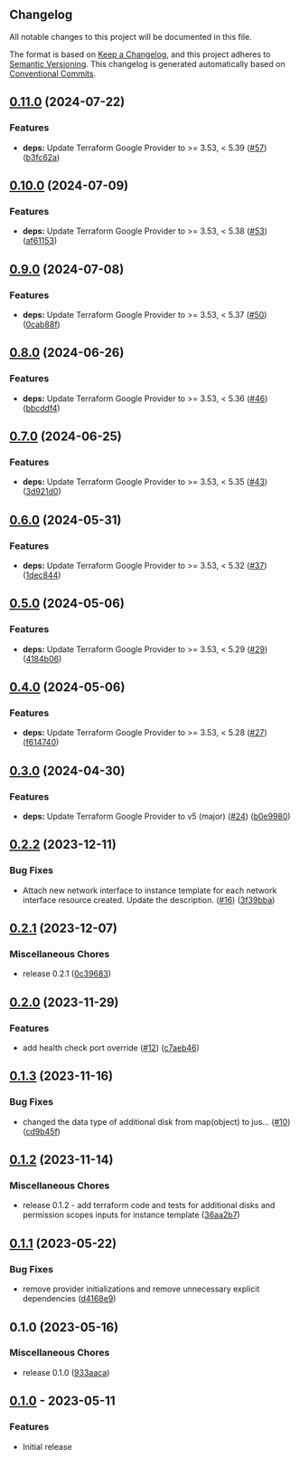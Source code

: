 ## Changelog

All notable changes to this project will be documented in this file.

The format is based on
[Keep a Changelog](https://keepachangelog.com/en/1.0.0/),
and this project adheres to
[Semantic Versioning](https://semver.org/spec/v2.0.0.html).
This changelog is generated automatically based on [Conventional Commits](https://www.conventionalcommits.org/en/v1.0.0/).

## [0.11.0](https://github.com/GoogleCloudPlatform/terraform-google-out-of-band-security/compare/v0.10.0...v0.11.0) (2024-07-22)


### Features

* **deps:** Update Terraform Google Provider to &gt;= 3.53, &lt; 5.39 ([#57](https://github.com/GoogleCloudPlatform/terraform-google-out-of-band-security/issues/57)) ([b3fc62a](https://github.com/GoogleCloudPlatform/terraform-google-out-of-band-security/commit/b3fc62a767251cde2ce44ed294e545104fe8ed6b))

## [0.10.0](https://github.com/GoogleCloudPlatform/terraform-google-out-of-band-security/compare/v0.9.0...v0.10.0) (2024-07-09)


### Features

* **deps:** Update Terraform Google Provider to &gt;= 3.53, &lt; 5.38 ([#53](https://github.com/GoogleCloudPlatform/terraform-google-out-of-band-security/issues/53)) ([af61153](https://github.com/GoogleCloudPlatform/terraform-google-out-of-band-security/commit/af611530a599d5c2698f1bfde49672a61f3b1d2e))

## [0.9.0](https://github.com/GoogleCloudPlatform/terraform-google-out-of-band-security/compare/v0.8.0...v0.9.0) (2024-07-08)


### Features

* **deps:** Update Terraform Google Provider to &gt;= 3.53, &lt; 5.37 ([#50](https://github.com/GoogleCloudPlatform/terraform-google-out-of-band-security/issues/50)) ([0cab88f](https://github.com/GoogleCloudPlatform/terraform-google-out-of-band-security/commit/0cab88f4192d9c7f2a05e89475cc8bbd91b1535d))

## [0.8.0](https://github.com/GoogleCloudPlatform/terraform-google-out-of-band-security/compare/v0.7.0...v0.8.0) (2024-06-26)


### Features

* **deps:** Update Terraform Google Provider to &gt;= 3.53, &lt; 5.36 ([#46](https://github.com/GoogleCloudPlatform/terraform-google-out-of-band-security/issues/46)) ([bbcddf4](https://github.com/GoogleCloudPlatform/terraform-google-out-of-band-security/commit/bbcddf41544e8eceedede8be0c541873837e61b9))

## [0.7.0](https://github.com/GoogleCloudPlatform/terraform-google-out-of-band-security/compare/v0.6.0...v0.7.0) (2024-06-25)


### Features

* **deps:** Update Terraform Google Provider to &gt;= 3.53, &lt; 5.35 ([#43](https://github.com/GoogleCloudPlatform/terraform-google-out-of-band-security/issues/43)) ([3d921d0](https://github.com/GoogleCloudPlatform/terraform-google-out-of-band-security/commit/3d921d0e17c78358abc7ce4c5f7778d56f6f2920))

## [0.6.0](https://github.com/GoogleCloudPlatform/terraform-google-out-of-band-security/compare/v0.5.0...v0.6.0) (2024-05-31)


### Features

* **deps:** Update Terraform Google Provider to &gt;= 3.53, &lt; 5.32 ([#37](https://github.com/GoogleCloudPlatform/terraform-google-out-of-band-security/issues/37)) ([1dec844](https://github.com/GoogleCloudPlatform/terraform-google-out-of-band-security/commit/1dec844f9e5ea9cf868d24e56fd9e5ffedd3756d))

## [0.5.0](https://github.com/GoogleCloudPlatform/terraform-google-out-of-band-security/compare/v0.4.0...v0.5.0) (2024-05-06)


### Features

* **deps:** Update Terraform Google Provider to &gt;= 3.53, &lt; 5.29 ([#29](https://github.com/GoogleCloudPlatform/terraform-google-out-of-band-security/issues/29)) ([4184b06](https://github.com/GoogleCloudPlatform/terraform-google-out-of-band-security/commit/4184b062b592cb44cd340d1155f23e2904c36488))

## [0.4.0](https://github.com/GoogleCloudPlatform/terraform-google-out-of-band-security/compare/v0.3.0...v0.4.0) (2024-05-06)


### Features

* **deps:** Update Terraform Google Provider to &gt;= 3.53, &lt; 5.28 ([#27](https://github.com/GoogleCloudPlatform/terraform-google-out-of-band-security/issues/27)) ([f614740](https://github.com/GoogleCloudPlatform/terraform-google-out-of-band-security/commit/f614740e7c99b7bc310c801a336a98859574f446))

## [0.3.0](https://github.com/GoogleCloudPlatform/terraform-google-out-of-band-security/compare/v0.2.2...v0.3.0) (2024-04-30)


### Features

* **deps:** Update Terraform Google Provider to v5 (major) ([#24](https://github.com/GoogleCloudPlatform/terraform-google-out-of-band-security/issues/24)) ([b0e9980](https://github.com/GoogleCloudPlatform/terraform-google-out-of-band-security/commit/b0e99805f768ac85c0679e51a250267ea40ca083))

## [0.2.2](https://github.com/GoogleCloudPlatform/terraform-google-out-of-band-security/compare/v0.2.1...v0.2.2) (2023-12-11)


### Bug Fixes

* Attach new network interface to instance template for each network interface resource created. Update the description. ([#16](https://github.com/GoogleCloudPlatform/terraform-google-out-of-band-security/issues/16)) ([3f39bba](https://github.com/GoogleCloudPlatform/terraform-google-out-of-band-security/commit/3f39bba96404ca831ac25b69d5bb25a5053f5a8b))

## [0.2.1](https://github.com/GoogleCloudPlatform/terraform-google-out-of-band-security/compare/v0.2.0...v0.2.1) (2023-12-07)


### Miscellaneous Chores

* release 0.2.1 ([0c39683](https://github.com/GoogleCloudPlatform/terraform-google-out-of-band-security/commit/0c39683e5c557377b8be6ad56a215233d20acfba))

## [0.2.0](https://github.com/GoogleCloudPlatform/terraform-google-out-of-band-security/compare/v0.1.3...v0.2.0) (2023-11-29)


### Features

* add health check port override ([#12](https://github.com/GoogleCloudPlatform/terraform-google-out-of-band-security/issues/12)) ([c7aeb46](https://github.com/GoogleCloudPlatform/terraform-google-out-of-band-security/commit/c7aeb46717e0e6816f3ef8927bea4eb5a5c9f99b))

## [0.1.3](https://github.com/GoogleCloudPlatform/terraform-google-out-of-band-security/compare/v0.1.2...v0.1.3) (2023-11-16)


### Bug Fixes

* changed the data type of additional disk from map(object) to jus… ([#10](https://github.com/GoogleCloudPlatform/terraform-google-out-of-band-security/issues/10)) ([cd9b45f](https://github.com/GoogleCloudPlatform/terraform-google-out-of-band-security/commit/cd9b45f12235c08680c12fdf03bef8a2d204bac5))

## [0.1.2](https://github.com/GoogleCloudPlatform/terraform-google-out-of-band-security/compare/v0.1.1...v0.1.2) (2023-11-14)


### Miscellaneous Chores

* release 0.1.2 - add terraform code and tests for additional disks and permission scopes inputs for instance template ([36aa2b7](https://github.com/GoogleCloudPlatform/terraform-google-out-of-band-security/commit/36aa2b7c3769c37022f70175dad4787438ab2fc2))

## [0.1.1](https://github.com/GoogleCloudPlatform/terraform-google-out-of-band-security/compare/v0.1.0...v0.1.1) (2023-05-22)


### Bug Fixes

* remove provider initializations and remove unnecessary explicit dependencies ([d4168e9](https://github.com/GoogleCloudPlatform/terraform-google-out-of-band-security/commit/d4168e9e3553d4e248763729699462c1691337cd))

## 0.1.0 (2023-05-16)


### Miscellaneous Chores

* release 0.1.0 ([933aaca](https://github.com/GoogleCloudPlatform/terraform-google-out-of-band-security/commit/933aacac51cc2f4cb8fc55ada88e674484ae1680))

## [0.1.0](https://github.com/terraform-google-modules/terraform-google-out-of-band-security/releases/tag/v0.1.0) - 2023-05-11

### Features

- Initial release

[0.1.0]: https://github.com/terraform-google-modules/terraform-google-out-of-band-security/releases/tag/v0.1.0
